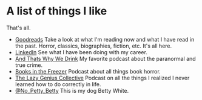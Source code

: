 # A list of things I like

That's all.

- [Goodreads](https://www.goodreads.com/user/show/5570977-brittany) Take a look at what I'm reading now and what I have read in the past. Horror, classics, biographies, fiction, etc. It's all here.
- [LinkedIn](https://www.linkedin.com/in/brittanymcguire/) See what I have been doing with my career.
- [And Thats Why We Drink](https://www.google.com/search?q=and+thats+why+we+drink&oq=and+that&aqs=chrome.1.69i57j0i433i512j0i67j0i512j0i433i457i512j0i512j46i512j0i512l3.2326j0j7&sourceid=chrome&ie=UTF-8#:~:text=And%20That%27s%20Why,www.andthatswhywedrink.com) My favorite podcast about the paranormal and true crime.
- [Books in the Freezer](https://booksinthefreezer.com/) Podcast about all things book horror.
- [The Lazy Genius Collective](https://www.thelazygeniuscollective.com/lazy) Podcast on all the things I realized I never learned how to do correctly in life.
- [@No_Petty_Betty](https://www.instagram.com/no_petty_betty/) This is my dog Betty White. 
